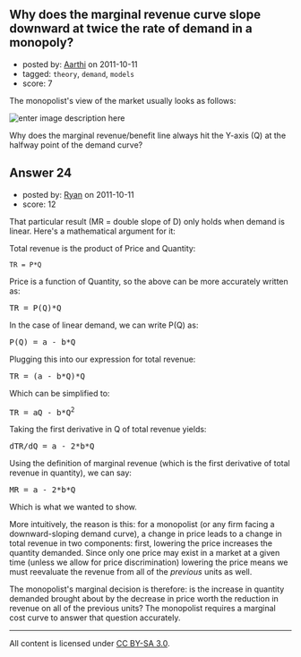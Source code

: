 ## Why does the marginal revenue curve slope downward at twice the rate of demand in a monopoly?

- posted by: [Aarthi](https://stackexchange.com/users/-1/1-aarthi) on 2011-10-11
- tagged: `theory`, `demand`, `models`
- score: 7

The monopolist's view of the market usually looks as follows:

![enter image description here][1]

Why does the marginal revenue/benefit line always hit the Y-axis (Q) at the halfway point of the demand curve?

  [1]: http://i.stack.imgur.com/ZQCEy.png


## Answer 24

- posted by: [Ryan](https://stackexchange.com/users/-1/41-ryan) on 2011-10-11
- score: 12

That particular result (MR = double slope of D) only holds when demand is linear. Here's a mathematical argument for it:

Total revenue is the product of Price and Quantity:

    TR = P*Q

Price is a function of Quantity, so the above can be more accurately written as:

<pre>TR = P(Q)*Q</pre>

In the case of linear demand, we can write P(Q) as:

<pre>P(Q) = a - b*Q</pre>

Plugging this into our expression for total revenue:

<pre>TR = (a - b*Q)*Q</pre>

Which can be simplified to:

<pre>TR = aQ - b*Q<sup>2</sup></pre>

Taking the first derivative in Q of total revenue yields:

<pre>dTR/dQ = a - 2*b*Q</pre>

Using the definition of marginal revenue (which is the first derivative of total revenue in quantity), we can say:

<pre>MR = a - 2*b*Q</pre>

Which is what we wanted to show.

More intuitively, the reason is this: for a monopolist (or any firm facing a downward-sloping demand curve), a change in price leads to a change in total revenue in two components: first, lowering the price increases the quantity demanded. Since only one price may exist in a market at a given time (unless we allow for price discrimination) lowering the price means we must reevaluate the revenue from all of the _previous_ units as well.

The monopolist's marginal decision is therefore: is the increase in quantity demanded brought about by the decrease in price worth the reduction in revenue on all of the previous units? The monopolist requires a marginal cost curve to answer that question accurately.



---

All content is licensed under [CC BY-SA 3.0](https://creativecommons.org/licenses/by-sa/3.0/).
